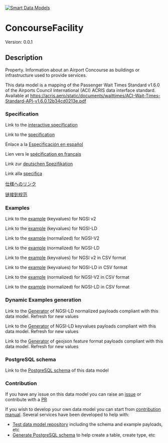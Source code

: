[![Smart Data Models](https://smartdatamodels.org/wp-content/uploads/2022/01/SmartDataModels_logo.png "Logo")](https://smartdatamodels.org)
# ConcourseFacility
Version: 0.0.1

## Description 

Property. Information about an Airport Concourse as buildings or infrastructure used to provide services.

This data model is a mapping of the Passenger Wait Times Standard v1.6.0 of the Airports Council International (ACI) ACRIS data interface standard. Available at https://acris.aero/static/documents/waittimes/ACI-Wait-Times-Standard-API-v1.6.0.12b34cd0213e.pdf
### Specification

Link to the [interactive specification](https://swagger.lab.fiware.org/?url=https://smart-data-models.github.io/dataModel.ACRIS/ConcourseFacility/swagger.yaml)

Link to the [specification](https://github.com/smart-data-models/dataModel.ACRIS/blob/master/ConcourseFacility/doc/spec.md)

Enlace a la [Especificación en español](https://github.com/smart-data-models/dataModel.ACRIS/blob/master/ConcourseFacility/doc/spec_ES.md)

Lien vers le [spécification en français](https://github.com/smart-data-models/dataModel.ACRIS/blob/master/ConcourseFacility/doc/spec_FR.md)

Link zur [deutschen Spezifikation](https://github.com/smart-data-models/dataModel.ACRIS/blob/master/ConcourseFacility/doc/spec_DE.md)

Link alla [specifica](https://github.com/smart-data-models/dataModel.ACRIS/blob/master/ConcourseFacility/doc/spec_IT.md)

[仕様へのリンク](https://github.com/smart-data-models/dataModel.ACRIS/blob/master/ConcourseFacility/doc/spec_JA.md)

[链接到规范](https://github.com/smart-data-models/dataModel.ACRIS/blob/master/ConcourseFacility/doc/spec_ZH.md)
### Examples

Link to the [example](https://smart-data-models.github.io/dataModel.ACRIS/ConcourseFacility/examples/example.json) (keyvalues) for NGSI v2

Link to the [example](https://smart-data-models.github.io/dataModel.ACRIS/ConcourseFacility/examples/example.jsonld) (keyvalues) for NGSI-LD

Link to the [example](https://smart-data-models.github.io/dataModel.ACRIS/ConcourseFacility/examples/example-normalized.json) (normalized) for NGSI-V2

Link to the [example](https://smart-data-models.github.io/dataModel.ACRIS/ConcourseFacility/examples/example-normalized.jsonld) (normalized) for NGSI-LD

Link to the [example](https://github.com/smart-data-models/dataModel.ACRIS/blob/master/ConcourseFacility/examples/example.json.csv) (keyvalues) for NGSI v2 in CSV format

Link to the [example](https://github.com/smart-data-models/dataModel.ACRIS/blob/master/ConcourseFacility/examples/example.jsonld.csv) (keyvalues) for NGSI-LD in CSV format

Link to the [example](https://github.com/smart-data-models/dataModel.ACRIS/blob/master/ConcourseFacility/examples/example-normalized.json.csv) (normalized) for NGSI-V2 in CSV format

Link to the [example](https://github.com/smart-data-models/dataModel.ACRIS/blob/master/ConcourseFacility/examples/example-normalized.jsonld.csv) (normalized) for NGSI-LD in CSV format
### Dynamic Examples generation

Link to the [Generator](https://smartdatamodels.org/extra/ngsi-ld_generator.php?schemaUrl=https://raw.githubusercontent.com/smart-data-models/dataModel.ACRIS/master/ConcourseFacility/schema.json&email=info@smartdatamodels.org) of NGSI-LD normalized payloads compliant with this data model. Refresh for new values

Link to the [Generator](https://smartdatamodels.org/extra/ngsi-ld_generator_keyvalues.php?schemaUrl=https://raw.githubusercontent.com/smart-data-models/dataModel.ACRIS/master/ConcourseFacility/schema.json&email=info@smartdatamodels.org) of NGSI-LD keyvalues payloads compliant with this data model. Refresh for new values

Link to the [Generator](https://smartdatamodels.org/extra/geojson_features_generator.php?schemaUrl=https://raw.githubusercontent.com/smart-data-models/dataModel.ACRIS/master/ConcourseFacility/schema.json&email=info@smartdatamodels.org) of geojson feature format payloads compliant with this data model. Refresh for new values
### PostgreSQL schema

Link to the [PostgreSQL schema](https://github.com/smart-data-models/dataModel.ACRIS/blob/master/ConcourseFacility/schema.sql) of this data model
### Contribution

 If you have any issue on this data model you can raise an [issue](https://github.com/smart-data-models/dataModel.ACRIS/issues)  or contribute with a [PR](https://github.com/smart-data-models/dataModel.ACRIS/pulls)

 If you wish to develop your own data model you can start from [contribution manual](https://bit.ly/contribution_manual). Several services have been developed to help with: 
 - [Test data model repository](https://smartdatamodels.org/index.php/data-models-contribution-api/) including the schema and example payloads, etc
 - [Generate PostgreSQL schema](https://smartdatamodels.org/index.php/sql-service/) to help create a table, create type, etc